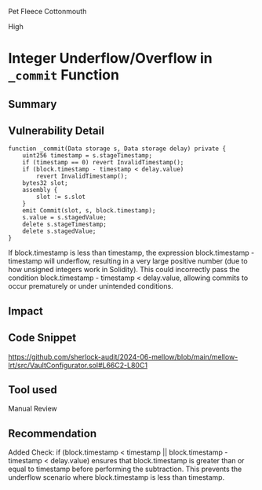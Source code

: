 Pet Fleece Cottonmouth

High

# Integer Underflow/Overflow in `_commit` Function

## Summary

## Vulnerability Detail
```solidity
function _commit(Data storage s, Data storage delay) private {
    uint256 timestamp = s.stageTimestamp;
    if (timestamp == 0) revert InvalidTimestamp();
    if (block.timestamp - timestamp < delay.value)
        revert InvalidTimestamp();
    bytes32 slot;
    assembly {
        slot := s.slot
    }
    emit Commit(slot, s, block.timestamp);
    s.value = s.stagedValue;
    delete s.stageTimestamp;
    delete s.stagedValue;
}
```
If block.timestamp is less than timestamp, the expression block.timestamp - timestamp will underflow, resulting in a very large positive number (due to how unsigned integers work in Solidity). This could incorrectly pass the condition block.timestamp - timestamp < delay.value, allowing commits to occur prematurely or under unintended conditions.

## Impact

## Code Snippet
https://github.com/sherlock-audit/2024-06-mellow/blob/main/mellow-lrt/src/VaultConfigurator.sol#L66C2-L80C1
## Tool used

Manual Review

## Recommendation
Added Check: if (block.timestamp < timestamp || block.timestamp - timestamp < delay.value) ensures that block.timestamp is greater than or equal to timestamp before performing the subtraction.
This prevents the underflow scenario where block.timestamp is less than timestamp.